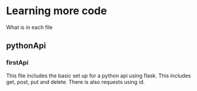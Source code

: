 <h1>Learning more code</h1>
<p>What is in each file</p>
<h2>pythonApi</h2>
<h3>firstApi</h3>
<p>This file includes the basic set up for a python api using flask. This includes get, post, put and delete. There is also requests using id.</p>
